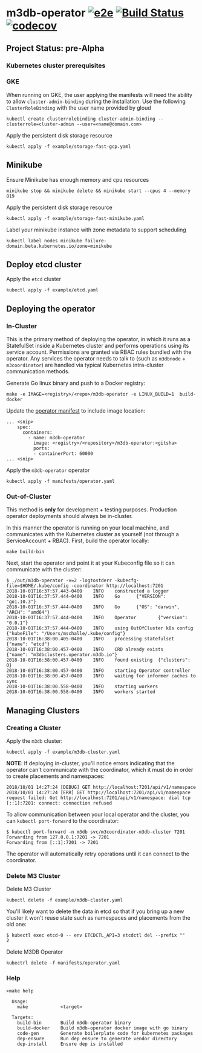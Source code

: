 # m3db-operator [![e2e](https://travis-ci.org/m3db/m3db-operator.svg?branch=master)](https://travis-ci.org/m3db/m3db-operator)  [![Build Status](https://semaphoreci.com/api/v1/m3db/m3db-operator/branches/master/badge.svg)](https://semaphoreci.com/m3db/m3db-operator) [![codecov](https://codecov.io/gh/m3db/m3db-operator/branch/master/graph/badge.svg)](https://codecov.io/gh/m3db/m3db-operator)

## Project Status: pre-Alpha

### Kubernetes cluster prerequisites

### GKE
When running on GKE, the user applying the manifests will need the ability to
allow `cluster-admin-binding` during the installation. Use the following
`ClusterRoleBinding` with the user name provided by gloud

```
kubectl create clusterrolebinding cluster-admin-binding --clusterrole=cluster-admin --user=<name@domain.com>
```

Apply the persistent disk storage resource

```
kubectl apply -f example/storage-fast-gcp.yaml
```

## Minikube

Ensure Minikube has enough memory and cpu resources
```
minikube stop && minikube delete && minikube start --cpus 4 --memory 819
```

Apply the persistent disk storage resource

```
kubectl apply -f example/storage-fast-minikube.yaml
```

Label your minikube instance with zone metadata to support scheduling
```
kubectl label nodes minikube failure-domain.beta.kubernetes.io/zone=minikube
```

## Deploy etcd cluster

Apply the `etcd` cluster

```
kubectl apply -f example/etcd.yaml
```

## Deploying the operator

### In-Cluster

This is the primary method of deploying the operator, in which it runs as a StatefulSet inside a Kubernetes cluster and
performs operations using its service account. Permissions are granted via RBAC rules bundled with the operator. Any
services the operator needs to talk to (such as `m3dbnode` + `m3coordinator`) are handled via typical Kubernetes
intra-cluster communication methods.

Generate Go linux binary and push to a Docker registry:

```
make -e IMAGE=<registry>/<repo>/m3db-operator -e LINUX_BUILD=1  build-docker
```

Update the [operator manifest](https://github.com/m3db/m3db-operator/blob/master/manifests/operator.yaml#L93) to include image location:
```
... <snip>
    spec:
      containers:
        - name: m3db-operator
          image: <registry>/<repository>/m3db-operator:<gitsha>
          ports:
          - containerPort: 60000
... <snip>
```

Apply the `m3db-operator` operator

```
kubectl apply -f manifests/operator.yaml
```

### Out-of-Cluster

This method is **only** for development + testing purposes. Production operator deployments should always be in-cluster.

In this manner the operator is running on your local machine, and communicates with the Kubernetes cluster as yourself
(not through a ServiceAccount + RBAC). First, build the operator locally:

```
make build-bin
```

Next, start the operator and point it at your Kubeconfig file so it can communicate with the cluster:
```
$ ./out/m3db-operator -v=2 -logtostderr -kubecfg-file=$HOME/.kube/config -coordinator http://localhost:7201
2018-10-01T16:37:57.443-0400    INFO    constructed a logger
2018-10-01T16:37:57.444-0400    INFO    Go      {"VERSION": "go1.10.3"}
2018-10-01T16:37:57.444-0400    INFO    Go      {"OS": "darwin", "ARCH": "amd64"}
2018-10-01T16:37:57.444-0400    INFO    Operator        {"version": "0.0.1"}
2018-10-01T16:37:57.444-0400    INFO    using OutOfCluster k8s config   {"kubeFile": "/Users/mschalle/.kube/config"}
2018-10-01T16:38:00.405-0400    INFO    processing statefulset  {"name": "etcd"}
2018-10-01T16:38:00.457-0400    INFO    CRD already exists      {"name": "m3dbclusters.operator.m3db.io"}
2018-10-01T16:38:00.457-0400    INFO    found existing  {"clusters": 0}
2018-10-01T16:38:00.457-0400    INFO    starting Operator controller
2018-10-01T16:38:00.457-0400    INFO    waiting for informer caches to sync
2018-10-01T16:38:00.558-0400    INFO    starting workers
2018-10-01T16:38:00.558-0400    INFO    workers started
```

## Managing Clusters

### Creating a Cluster

Apply the `m3db` cluster:

```
kubectl apply -f example/m3db-cluster.yaml
```

**NOTE**: If deploying in-cluster, you'll notice errors indicating that the operator can't communicate with the
coordinator, which it must do in order to create placements and namespaces:
```
2018/10/01 14:27:24 [DEBUG] GET http://localhost:7201/api/v1/namespace
2018/10/01 14:27:24 [ERR] GET http://localhost:7201/api/v1/namespace request failed: Get http://localhost:7201/api/v1/namespace: dial tcp [::1]:7201: connect: connection refused
```

To allow communication between your local operator and the cluster, you can `kubectl port-forward` to the coordinator:
```
$ kubectl port-forward -n m3db svc/m3coordinator-m3db-cluster 7201
Forwarding from 127.0.0.1:7201 -> 7201
Forwarding from [::1]:7201 -> 7201
```

The operator will automatically retry operations until it can connect to the coordinator.

### Delete M3 Cluster

Delete M3 Cluster

```
kubectl delete -f example/m3db-cluster.yaml
```

You'll likely want to delete the data in etcd so that if you bring up a new cluster it won't reuse state such as
namespaces and placements from the old one:
```
$ kubectl exec etcd-0 -- env ETCDCTL_API=3 etcdctl del --prefix ""
2
```

Delete M3DB Operator

```
kubectrl delete -f manifests/operator.yaml
```

### Help
```
>make help

  Usage:
    make            <target>

  Targets:
    build-bin       Build m3db-operator binary
    build-docker    Build m3db-operator docker image with go binary
    code-gen        Generate boilerplate code for kubernetes packages
    dep-ensure      Run dep ensure to generate vendor directory
    dep-install     Ensure dep is installed
```

